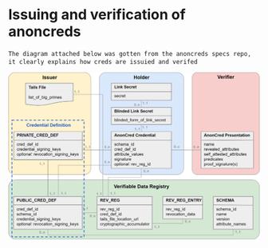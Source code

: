 # Issuing and verification of anoncreds

    The diagram attached below was gotten from the anoncreds specs repo, it clearly explains how creds are issuied and verifed

![Issuing and verifying creds](./anoncreds-visual-data-model-overview-simple-trust-triangle.png)


